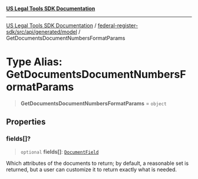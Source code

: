 [**US Legal Tools SDK Documentation**](../../../../../../README.md)

***

[US Legal Tools SDK Documentation](../../../../../../README.md) / [federal-register-sdk/src/api/generated/model](../README.md) / GetDocumentsDocumentNumbersFormatParams

# Type Alias: GetDocumentsDocumentNumbersFormatParams

> **GetDocumentsDocumentNumbersFormatParams** = `object`

## Properties

### fields\[\]?

> `optional` **fields\[\]**: [`DocumentField`](DocumentField.md)

Which attributes of the documents to return; by default, a reasonable set is returned, but a user can customize it to return exactly what is needed.
